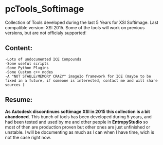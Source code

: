 # pcTools_Softimage
Collection of Tools developed during the last 5 Years for XSI Softimage.
Last compatible version: XSI 2015. Some of the tools will work on previous versions, but are not officialy supported!

## Content:
	-Lots of undocumented ICE Compounds
	-Some useful scripts
	-Some Python Plugins
	-Some Custom c++ nodes
	-A "NOT STABLE/MEMORY CRAZY" imageIo framework for ICE (maybe to be fixed in a future, if someone is interested, contact me and will share sources )
  
## Resume:
  **As Autodesk discontinues softimage XSI in 2015 this collection is a bit abandoned**.
  This bunch of tools has been developed during 5 years, and had been tested and used by me and other people in **EntropyStudio** so most of then are production proven but other ones are just unfinished or unstable. I will be documenting as much as I can when I have time, wich is not the case right now.
